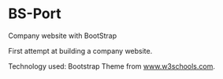 # BS-Port
Company website with BootStrap

First attempt at building a company website.

Technology used: Bootstrap Theme from  www.w3schools.com.
